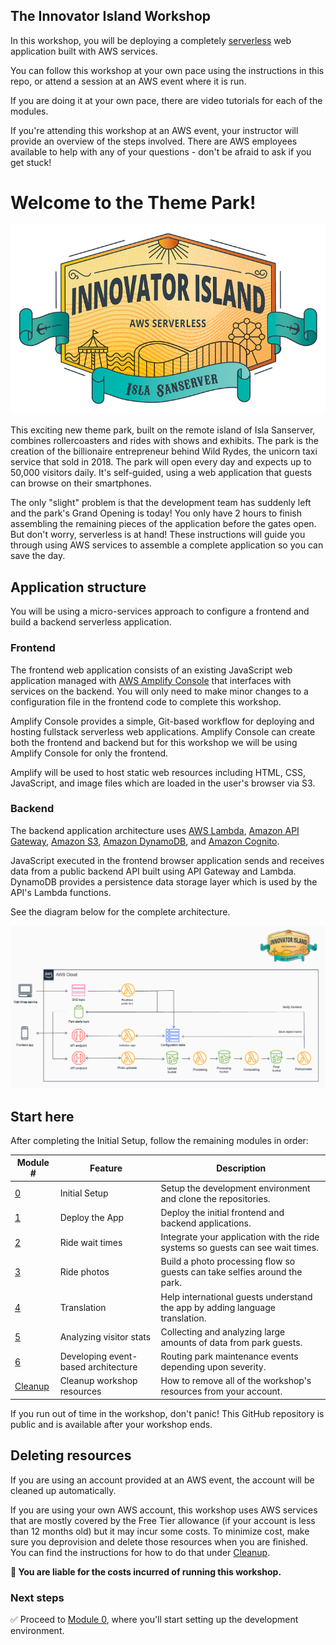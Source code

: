 ## The Innovator Island Workshop

In this workshop, you will be deploying a completely [serverless](https://aws.amazon.com/serverless/) web application built with AWS services.

You can follow this workshop at your own pace using the instructions in this repo, or attend a session at an AWS event where it is run.

If you are doing it at your own pace, there are video tutorials for each of the modules.

If you're attending this workshop at an AWS event, your instructor will provide an overview of the steps involved. There are AWS employees available to help with any of your questions - don't be afraid to ask if you get stuck!

# Welcome to the Theme Park!

![InnovatorIsland](./images/innovator-island_logo.png)

This exciting new theme park, built on the remote island of Isla Sanserver, combines rollercoasters and rides with shows and exhibits. The park is the creation of the billionaire entrepreneur behind Wild Rydes, the unicorn taxi service that sold in 2018. The park will open every day and expects up to 50,000 visitors daily. It's self-guided, using a web application that guests can browse on their smartphones. 

The only "slight" problem is that the development team has suddenly left and the park's Grand Opening is today! You only have 2 hours to finish assembling the remaining pieces of the application before the gates open. But don't worry, serverless is at hand! These instructions will guide you through using AWS services to assemble a complete application so you can save the day.

## Application structure

You will be using a micro-services approach to configure a frontend and build a backend serverless application.

### Frontend
The frontend web application consists of an existing JavaScript web application managed with [AWS Amplify Console][amplify-console] that interfaces with services on the backend. You will only need to make minor changes to a configuration file in the frontend code to complete this workshop.

Amplify Console provides a simple, Git-based workflow for deploying and hosting fullstack serverless web applications. Amplify Console can create both the frontend and backend but for this workshop we will be using Amplify Console for only the frontend.

Amplify will be used to host static web resources including HTML, CSS, JavaScript, and image files which are loaded in the user's browser via S3. 

### Backend
The backend application architecture uses [AWS Lambda][lambda], [Amazon API Gateway][api-gw], [Amazon S3][s3], [Amazon DynamoDB][dynamodb], and [Amazon Cognito][cognito]. 

JavaScript executed in the frontend browser application sends and receives data from a public backend API built using API Gateway and Lambda. DynamoDB provides a persistence data storage layer which is used by the API's Lambda functions.

See the diagram below for the complete architecture.

![Overall architecture](./images/architecture-light.png)

## Start here

After completing the Initial Setup, follow the remaining modules in order:

Module # | Feature | Description
------------ | ------------- | -------------
[0](./0-setup/README.md) | Initial Setup | Setup the development environment and clone the repositories.
[1](./1-app-deploy/README.md) | Deploy the App | Deploy the initial frontend and backend applications.
[2](./2-realtime/README.md) | Ride wait times | Integrate your application with the ride systems so guests can see wait times.
[3](./3-photos/README.md) | Ride photos | Build a photo processing flow so guests can take selfies around the park.
[4](./4-translate/README.md) | Translation | Help international guests understand the app by adding language translation.
[5](./5-park-stats/README.md) | Analyzing visitor stats | Collecting and analyzing large amounts of data from park guests.
[6](./6-eventbridge/README.md) | Developing event-based architecture | Routing park maintenance events depending upon severity.
[Cleanup](./00-cleanup/README.md) | Cleanup workshop resources | How to remove all of the workshop's resources from your account.

If you run out of time in the workshop, don't panic! This GitHub repository is public and is available after your workshop ends.

## Deleting resources

If you are using an account provided at an AWS event, the account will be cleaned up automatically. 

If you are using your own AWS account, this workshop uses AWS services that are mostly covered by the Free Tier allowance (if your account is less than 12 months old) but it may incur some costs. To minimize cost, make sure you deprovision and delete those resources when you are finished. You can find the instructions for how to do that under [Cleanup](./00-cleanup/README.md).

**:loudspeaker: You are liable for the costs incurred of running this workshop.**

### Next steps

:white_check_mark: Proceed to [Module 0](./0-setup/README.md), where you'll start setting up the development environment.

[amplify-console]: https://aws.amazon.com/amplify/console/
[cognito]: https://aws.amazon.com/cognito/
[lambda]: https://aws.amazon.com/lambda/
[api-gw]: https://aws.amazon.com/api-gateway/
[s3]: https://aws.amazon.com/s3/
[dynamodb]: https://aws.amazon.com/dynamodb/
